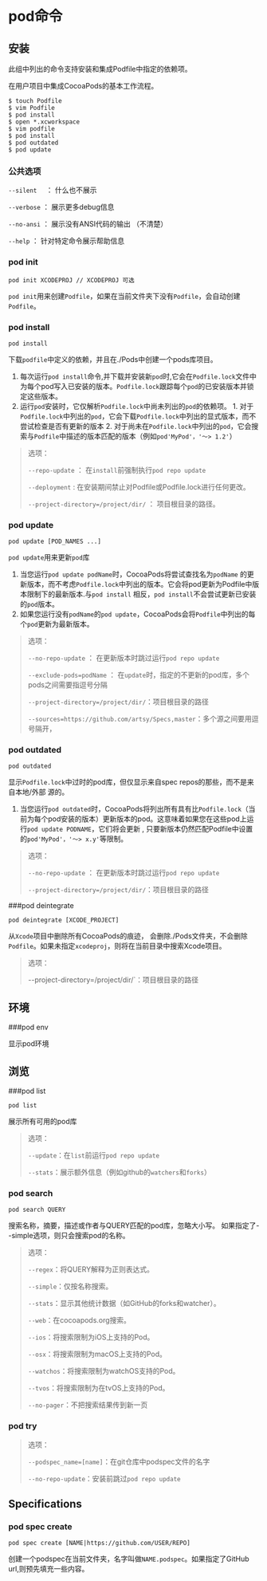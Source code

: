 # pod命令

## 安装

此组中列出的命令支持安装和集成Podfile中指定的依赖项。

在用户项目中集成CocoaPods的基本工作流程。

```shell
$ touch Podfile
$ vim Podfile
$ pod install
$ open *.xcworkspace
$ vim podfile
$ pod install
$ pod outdated
$ pod update
```



### 公共选项

`--silent  ` ： 什么也不展示

`--verbose` ： 展示更多debug信息

`--no-ansi`  ： 展示没有ANSI代码的输出 （不清楚）

`--help` ： 针对特定命令展示帮助信息



### pod init

```shell
pod init XCODEPROJ // XCODEPROJ 可选
```

`pod init`用来创建`Podfile`，如果在当前文件夹下没有`Podfile`，会自动创建`Podfile`。



### pod install

```
pod install 
```

下载`podfile`中定义的依赖，并且在./Pods中创建一个pods库项目。

1. 每次运行`pod install`命令,并下载并安装新`pod`时,它会在`Podfile.lock`文件中为每个pod写入已安装的版本。`Podfile.lock`跟踪每个`pod`的已安装版本并锁定这些版本。
2. 运行`pod`安装时，它仅解析`Podfile.lock`中尚未列出的`pod`的依赖项。
       1. 对于`Podfile.lock`中列出的`pod`，它会下载`Podfile.lock`中列出的显式版本，而不尝试检查是否有更新的版本
       2. 对于尚未在`Podfile.lock`中列出的`pod`，它会搜索与`Podfile`中描述的版本匹配的版本（例如`pod'MyPod'，'〜> 1.2'`）

> 选项：
>
> `--repo-update`  ：  在`install`前强制执行`pod repo update` 
>
> `--deployment`  : 在安装期间禁止对Podfile或Podfile.lock进行任何更改。
>
> `--project-directory=/project/dir/` ： 项目根目录的路径。



### pod update

```
pod update [POD_NAMES ...]
```

`pod update`用来更新`pod`库

1.  当您运行`pod update podName`时，CocoaPods将尝试查找名为`podName` 的更新版本，而不考虑`Podfile.lock`中列出的版本。它会将pod更新为Podfile中版本限制下的最新版本.与`pod install` 相反，`pod install`不会尝试更新已安装的`pod`版本。
2.  如果您运行没有`podName`的`pod update`，CocoaPods会将`Podfile`中列出的每个`pod`更新为最新版本。

> 选项：
>
> `--no-repo-update`  ： 在更新版本时跳过运行`pod repo update`
>
> `--exclude-pods=podName`  ： 在`update`时，指定的不更新的pod库，多个pods之间需要指逗号分隔
>
> `--project-directory=/project/dir/`：项目根目录的路径
>
> `--sources=https://github.com/artsy/Specs,master`：多个源之间要用逗号隔开，



### pod outdated

```
pod outdated 
```

显示`Podfile.lock`中过时的pod库，但仅显示来自spec repos的那些，而不是来自本地/外部 源的。

1.   当您运行`pod outdated`时，CocoaPods将列出所有具有比`Podfile.lock`（当前为每个pod安装的版本）更新版本的pod。这意味着如果您在这些pod上运行`pod update PODNAME`，它们将会更新 , 只要新版本仍然匹配Podfile中设置的`pod'MyPod'，'〜> x.y'`等限制。

> 选项：
>
> `--no-repo-update`  ： 在更新版本时跳过运行`pod repo update`
>
> `--project-directory=/project/dir/`：项目根目录的路径



###pod deintegrate

```
pod deintegrate [XCODE_PROJECT]
```

从`Xcode`项目中删除所有CocoaPods的痕迹， 会删除./Pods文件夹，不会删除`Podfile`。如果未指定`xcodeproj`，则将在当前目录中搜索Xcode项目。

> 选项：
>
> --project-directory=/project/dir/`：项目根目录的路径



## 环境

###pod env

显示pod环境



## 浏览

###pod list

```
pod list 
```

展示所有可用的pod库

>  选项： 
>
> `--update`：在`list`前运行``pod repo update``
>
> `--stats`：展示额外信息（例如github的`watchers`和`forks`）



### pod search

```
pod search QUERY
```

搜索名称，摘要，描述或作者与QUERY匹配的pod库，忽略大小写。 如果指定了--simple选项，则只会搜索pod的名称。

> 选项：
>
> `--regex`：将QUERY解释为正则表达式。
>
> `--simple`：仅按名称搜索。
>
> `--stats`：显示其他统计数据（如GitHub的forks和watcher）。
>
> `--web`：在cocoapods.org搜索。
>
> `--ios`：将搜索限制为iOS上支持的Pod。
>
> `--osx`：将搜索限制为macOS上支持的Pod。
>
> `--watchos`：将搜索限制为watchOS支持的Pod。
>
> `--tvos`：将搜索限制为在tvOS上支持的Pod。
>
> `--no-pager`：不把搜索结果传到新一页



### pod try

> 选项：
>
> `--podspec_name=[name]`：在git仓库中podspec文件的名字
>
> `--no-repo-update`：安装前跳过`pod repo update`



## Specifications

### pod spec create

```
pod spec create [NAME|https://github.com/USER/REPO]
```

创建一个podspec在当前文件夹，名字叫做`NAME.podspec`。如果指定了GitHub url,则预先填充一些内容。